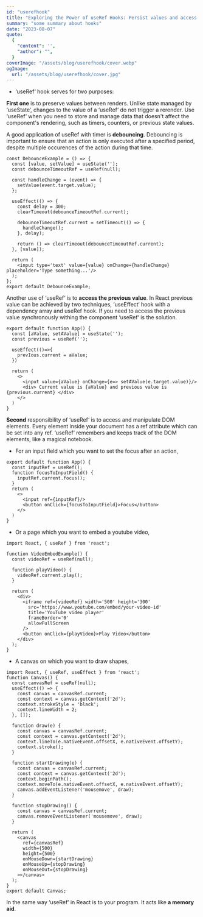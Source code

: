 ```yaml
---
id: "userefhook"
title: "Exploring the Power of useRef Hooks: Persist values and access DOM elements with ‘useRef’"
summary: "some summary about hooks"
date: "2023-08-07"
quote:
  {
    "content": '',
    "author": "",
  }
coverImage: "/assets/blog/userefhook/cover.webp"
ogImage:
  url: "/assets/blog/userefhook/cover.jpg"
---
```


- ‘useRef‘ hook serves for two purposes:

**First one** is to preserve values between renders. Unlike state managed by ‘useState‘, changes to the value of a ‘useRef‘ do not trigger a rerender. Use ‘useRef‘ when you need to store and manage data that doesn't affect the component's rendering, such as timers, counters, or previous state values.

A good application of useRef with timer is **debouncing**. Debouncing is important to ensure that an action is only executed after a specified period, despite multiple occurences of the action during that time.

```
const DebounceExample = () => {
  const [value, setValue] = useState('');
  const debounceTimeoutRef = useRef(null);

  const handleChange = (event) => {
    setValue(event.target.value);
  };
  
  useEffect(() => {
    const delay = 300;
    clearTimeout(debounceTimeoutRef.current);
    
    debounceTimeoutRef.current = setTimeout(() => {
      handleChange();
    }, delay);

    return () => clearTimeout(debounceTimeoutRef.current);
  }, [value]);
  
  return (
    <input type='text' value={value} onChange={handleChange} placeholder='Type something...'/>
  );
};
export default DebounceExample;
```

Another use of ‘useRef‘ is to **access the previous value**. In React previous value can be achieved by two techniques, ‘useEffect‘ hook with a dependency array and useRef hook. If you need to access the previous value synchronously withing the component ‘useRef‘ is the solution.

```
export default function App() {
  const [aValue, setAValue] = useState('');
  const previous = useRef('');
  
  useEffect(()=>{
    prevIous.current = aValue;
  })
  
  return (
    <>
      <input value={aValue} onChange={e=> setAValue(e.target.value)}/>
      <div> Current value is {aValue} and previous value is {previous.current} </div>
    </>
  )
}
```

**Second** responsibility of ‘useRef‘ is to access and manipulate DOM elements. Every element inside your document has a ref attribute which can be set into any ref. ‘useRef‘ remembers and keeps track of the DOM elements, like a magical notebook.

- For an input field which you want to set the focus after an action,

```
export default function App() {
  const inputRef = useRef();
  function focusToInputField() {
    inputRef.current.focus();
  }
  return (
    <>
      <input ref={inputRef}/>
      <button onClick={focusToInputField}>Focus</button>
    </>
  )
}
```

- Or a page which you want to embed a youtube video,

```
import React, { useRef } from 'react';

function VideoEmbedExample() {
  const videoRef = useRef(null);
  
  function playVideo() {
    videoRef.current.play();
  }
  
  return (
    <div>
      <iframe ref={videoRef} width='500' height='300' 
        src='https://www.youtube.com/embed/your-video-id' 
        title='YouTube video player'
        frameBorder='0'
        allowFullScreen
      />
      <button onClick={playVideo}>Play Video</button>
    </div>
  );
}
```

- A canvas on which you want to draw shapes,

```
import React, { useRef, useEffect } from 'react';
function Canvas() {
  const canvasRef = useRef(null);
  useEffect(() => {
    const canvas = canvasRef.current;
    const context = canvas.getContext('2d');
    context.strokeStyle = 'black';
    context.lineWidth = 2;
  }, []);

  function draw(e) {
    const canvas = canvasRef.current;
    const context = canvas.getContext('2d');
    context.lineTo(e.nativeEvent.offsetX, e.nativeEvent.offsetY);
    context.stroke();
  }

  function startDrawing(e) {
    const canvas = canvasRef.current;
    const context = canvas.getContext('2d');
    context.beginPath();
    context.moveTo(e.nativeEvent.offsetX, e.nativeEvent.offsetY);
    canvas.addEventListener('mousemove', draw);
  }

  function stopDrawing() {
    const canvas = canvasRef.current;
    canvas.removeEventListener('mousemove', draw);
  }

  return (
    <canvas
      ref={canvasRef}
      width={500}
      height={500}
      onMouseDown={startDrawing}
      onMouseUp={stopDrawing}
      onMouseOut={stopDrawing}
    ></canvas>
  );
}
export default Canvas;
```

In the same way ‘useRef’ in React is to your program. It acts like **a memory aid**.
